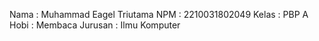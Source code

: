 Nama : Muhammad Eagel Triutama
NPM : 2210031802049
Kelas : PBP A
Hobi : Membaca
Jurusan : Ilmu Komputer